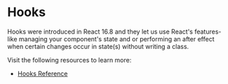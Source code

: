 # Hooks

Hooks were introduced in React 16.8 and they let us use React's features-like managing your component's state and or performing an after effect when certain changes occur in state(s) without writing a class.

Visit the following resources to learn more:

- [Hooks Reference](https://react.dev/reference/react)
